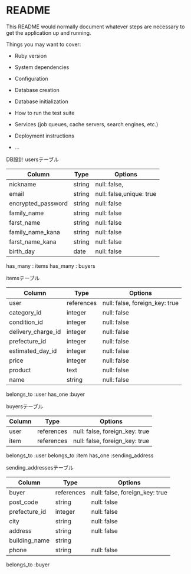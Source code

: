 # README

This README would normally document whatever steps are necessary to get the
application up and running.

Things you may want to cover:

* Ruby version

* System dependencies

* Configuration

* Database creation

* Database initialization

* How to run the test suite

* Services (job queues, cache servers, search engines, etc.)

* Deployment instructions

* ...


DB設計
usersテーブル

| Column             | Type                | Options                   |
|--------------------|---------------------|---------------------------|
| nickname           | string              | null: false,              |
| email              | string              | null: false,unique: true  |
| encrypted_password | string              | null: false               |
| family_name        | string              | null: false               |
| farst_name         | string              | null: false               |
| family_name_kana   | string              | null: false               |
| farst_name_kana    | string              | null: false               |
| birth_day          | date                | null: false               |

has_many : items
has_many : buyers





itemsテーブル

| Column             | Type                | Options                   |
|--------------------|---------------------|---------------------------|
| user               | references          | null: false, foreign_key: true |
| category_id        | integer             | null: false               |
| condition_id       | integer             | null: false               |
| delivery_charge_id | integer             | null: false               |
| prefecture_id      | integer             | null: false               |
| estimated_day_id   | integer             | null: false               |
| price              | integer             | null: false               |
| product            | text                | null: false               |
| name               | string              | null: false               |

belongs_to :user
has_one :buyer



buyersテーブル

| Column             | Type                | Options                   |
|--------------------|---------------------|---------------------------|
| user               | references          | null: false, foreign_key: true |
| item               | references          | null: false, foreign_key: true |


belongs_to :user
belongs_to :item
has_one :sending_address



sending_addressesテーブル

| Column             | Type                | Options                   |
|--------------------|---------------------|---------------------------|
| buyer              | references          | null: false, foreign_key: true |
| post_code          | string              | null: false               |
| prefecture_id      | integer             | null: false               |
| city               | string              | null: false               |
| address            | string              | null: false               |
| building_name      | string              |                           |
| phone              | string              | null: false               |

belongs_to :buyer